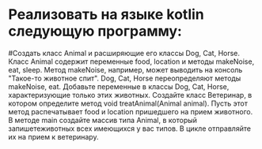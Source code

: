 # Реализовать на языке kotlin следующую программу:
#Создать класс Animal и расширяющие его классы Dog, Cat, Horse. Класс Animal содержит переменные food, location и методы makeNoise, eat, sleep. Метод  makeNoise,  например,  может  выводить  на  консоль  "Такое-то животное спит". Dog, Cat, Horse переопределяют методы makeNoise, eat. Добавьте переменные в классы Dog, Cat, Horse, характеризующие только этих животных. Создайте класс Ветеринар, в котором определите метод void  treatAnimal(Animal  animal).  Пусть  этот  метод  распечатывает  food  и location пришедшего на прием животного. В методе main создайте массив типа Animal, в который запишетеживотных всех имеющихся у вас типов. В цикле отправляйте их на прием к ветеринару.
